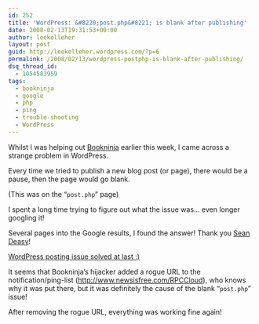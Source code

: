 ```yaml
---
id: 252
title: 'WordPress: &#8220;post.php&#8221; is blank after publishing'
date: 2008-02-13T19:31:53+00:00
author: leekelleher
layout: post
guid: http://leekelleher.wordpress.com/?p=6
permalink: /2008/02/13/wordpress-postphp-is-blank-after-publishing/
dsq_thread_id:
  - 1054583959
tags:
  - bookninja
  - google
  - php
  - ping
  - trouble-shooting
  - WordPress
---
```

Whilst I was helping out [Bookninja](http://www.bookninja.com/) earlier this week, I came across a strange problem in WordPress.

Every time we tried to publish a new blog post (or page), there would be a pause, then the page would go blank.
  
(This was on the &#8220;`post.php`&#8221; page)

I spent a long time trying to figure out what the issue was&#8230; even longer googling it!

Several pages into the Google results, I found the answer! Thank you [Sean Deasy](http://www.seandeasy.com/)!
  
[WordPress posting issue solved at last :)](http://www.seandeasy.com/wordpress-posting-issue-solved-at-last/)

It seems that Bookninja&#8217;s hijacker added a rogue URL to the notification/ping-list (http://www.newsisfree.com/RPCCloud), who knows why it was put there, but it was definitely the cause of the blank &#8220;`post.php`&#8221; issue!

After removing the rogue URL, everything was working fine again!